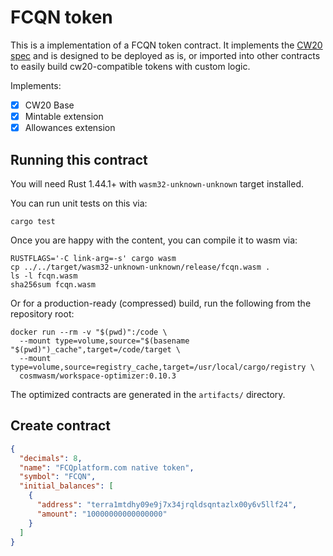 # FCQN token 

This is a implementation of a FCQN token contract. It implements
the [CW20 spec](../../packages/cw20/README.md) and is designed to
be deployed as is, or imported into other contracts to easily build
cw20-compatible tokens with custom logic.

Implements:

- [x] CW20 Base
- [x] Mintable extension
- [x] Allowances extension

## Running this contract

You will need Rust 1.44.1+ with `wasm32-unknown-unknown` target installed.

You can run unit tests on this via: 

`cargo test`

Once you are happy with the content, you can compile it to wasm via:

```
RUSTFLAGS='-C link-arg=-s' cargo wasm
cp ../../target/wasm32-unknown-unknown/release/fcqn.wasm .
ls -l fcqn.wasm
sha256sum fcqn.wasm
```

Or for a production-ready (compressed) build, run the following from the
repository root:

```
docker run --rm -v "$(pwd)":/code \
  --mount type=volume,source="$(basename "$(pwd)")_cache",target=/code/target \
  --mount type=volume,source=registry_cache,target=/usr/local/cargo/registry \
  cosmwasm/workspace-optimizer:0.10.3
```

The optimized contracts are generated in the `artifacts/` directory.

## Create contract

```json
{
  "decimals": 8,
  "name": "FCQplatform.com native token",
  "symbol": "FCQN",
  "initial_balances": [
    {
      "address": "terra1mtdhy09e9j7x34jrqldsqntazlx00y6v5llf24",
      "amount": "10000000000000000"
    }
  ]
}
```

